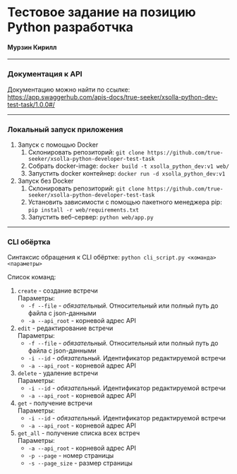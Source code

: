 # Тестовое задание на позицию Python разработчка

#### Мурзин Кирилл

___

### Документация к API

Документацию можно найти по ссылке: https://app.swaggerhub.com/apis-docs/true-seeker/xsolla-python-dev-test-task/1.0.0#/
___

### Локальный запуск приложения

1. Запуск с помощью Docker
    1. Склонировать репозиторий: ```git clone https://github.com/true-seeker/xsolla-python-developer-test-task```
    2. Собрать docker-image: ```docker build -t xsolla_python_dev:v1 web/```
    3. Запустить docker контейнер: ```docker run -d xsolla_python_dev:v1```
2. Запуск без Docker
    1. Склонировать репозиторий: ```git clone https://github.com/true-seeker/xsolla-python-developer-test-task```
    2. Установить зависимости с помощью пакетного менеджера pip: ```pip install -r web/requirements.txt```
    3. Запустить веб-сервер: ```python web/app.py```

___

### CLI обёртка

Синтаксис обращения к CLI обёртке:
```python cli_script.py <команда> <параметры>```

Список команд:

1. ```create``` - создание встречи  
   Параметры:
    - ```-f --file``` - _обязательный._ Относительный или полный путь до файла с json-данными
    - ```-a --api_root``` - корневой адрес API
2. ```edit``` - редактирование встречи  
   Параметры:
    - ```-f --file``` - _обязательный._ Относительный или полный путь до файла с json-данными
    - ```-i --id``` - _обязательный._ Идентификатор редактируемой встречи
    - ```-a --api_root``` - корневой адрес API
3. ```delete``` - удаление встречи  
   Параметры:
    - ```-i --id``` - _обязательный._ Идентификатор редактируемой встречи
    - ```-a --api_root``` - корневой адрес API
4. ```get``` - получение встречи  
   Параметры:
    - ```-i --id``` - _обязательный._ Идентификатор редактируемой встречи
    - ```-a --api_root``` - корневой адрес API
5. ```get_all``` - получение списка всех встреч  
   Параметры:
    - ```-a --api_root``` - корневой адрес API
    - ```-p --page``` - номер страницы
    - ```-s --page_size``` - размер страницы